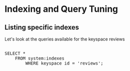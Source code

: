 # Indexing and Query Tuning

## Listing specific indexes 
Let's look at the queries available for the keyspace reviews

<pre id="example"> 
SELECT * 
    FROM system:indexes 
        WHERE keyspace_id = 'reviews';
</pre>
